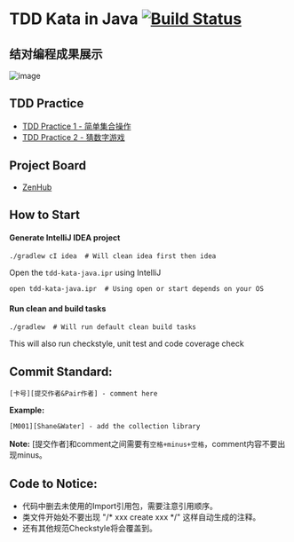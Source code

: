# TDD Kata in Java [![Build Status](https://travis-ci.org/WowCoach/tdd-kata-java.svg?branch=master)](https://travis-ci.org/WowCoach/tdd-kata-java)

## 结对编程成果展示

![image](http://ww1.sinaimg.cn/large/006rMFVegy1fg84d6y0rvj30jp11sdjr.jpg)


## TDD Practice
- [TDD Practice 1 - 简单集合操作](docs/TDD1.md)
- [TDD Practice 2 - 猜数字游戏](docs/TDD2.md)

## Project Board
- [ZenHub](http://ww1.sinaimg.cn/large006rMFVegy1fg85cg256pj30ym17igr1.jpg)

## How to Start
#### Generate IntelliJ IDEA project
```
./gradlew cI idea  # Will clean idea first then idea
```

Open the `tdd-kata-java.ipr` using IntelliJ
```
open tdd-kata-java.ipr  # Using open or start depends on your OS
```

#### Run clean and build tasks
```
./gradlew  # Will run default clean build tasks
```

This will also run checkstyle, unit test and code coverage check

## Commit Standard:
```
[卡号][提交作者&Pair作者] - comment here
```

**Example:**
```
[M001][Shane&Water] - add the collection library
```

**Note:** [提交作者]和comment之间需要有`空格+minus+空格`，comment内容不要出现minus。

## Code to Notice:
- 代码中删去未使用的Import引用包，需要注意引用顺序。
- 类文件开始处不要出现 "/* xxx create xxx */" 这样自动生成的注释。
- 还有其他规范Checkstyle将会覆盖到。

